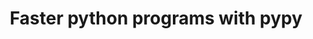 ---
title: "Faster python programs with pypy"
subtitle: 
event: "PyNairobi"
event-fulltitle:
event-url: 
location: "Nairobi, Kenya"
slides: "http://blog.pynbo.or.ke/pypy_by_saidat_nanjuki.html"
---